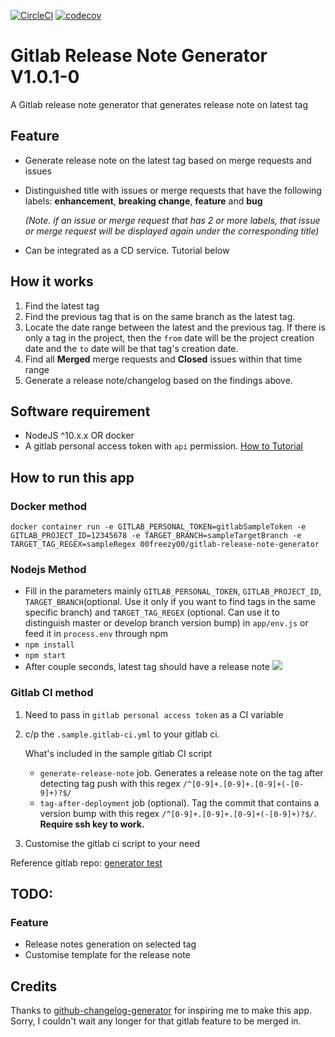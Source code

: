 [![CircleCI](https://circleci.com/gh/jk1z/gitlab-release-note-generator/tree/master.svg?style=svg)](https://circleci.com/gh/jk1z/gitlab-release-note-generator/tree/master)
[![codecov](https://codecov.io/gh/jk1z/gitlab-release-note-generator/branch/master/graph/badge.svg)](https://codecov.io/gh/jk1z/gitlab-release-note-generator)

# Gitlab Release Note Generator V1.0.1-0
A Gitlab release note generator that generates release note on latest tag

## Feature
-  Generate release note on the latest tag based on merge requests and issues
-  Distinguished title with issues or merge requests that have the following labels: **enhancement**, **breaking change**, **feature** and **bug**
   
   *(Note. if an issue or merge request that has 2 or more labels, that issue or merge request will be displayed again under the corresponding title)*
   
-  Can be integrated as a CD service. Tutorial below


## How it works
1. Find the latest tag
2. Find the previous tag that is on the same branch as the latest tag.
3. Locate the date range between the latest and the previous tag. If there is only a tag in the project, then the `from` date will be the project creation date and the `to` date will be that tag's creation date.
4. Find all **Merged** merge requests and **Closed** issues within that time range
5. Generate a release note/changelog based on the findings above.

## Software requirement
- NodeJS ^10.x.x OR docker
- A gitlab personal access token with `api` permission. [How to Tutorial](https://docs.gitlab.com/ee/user/profile/personal_access_tokens.html)

## How to run this app

### Docker method

```shell
docker container run -e GITLAB_PERSONAL_TOKEN=gitlabSampleToken -e GITLAB_PROJECT_ID=12345678 -e TARGET_BRANCH=sampleTargetBranch -e TARGET_TAG_REGEX=sampleRegex 00freezy00/gitlab-release-note-generator
```

### Nodejs Method
- Fill in the parameters mainly `GITLAB_PERSONAL_TOKEN`, `GITLAB_PROJECT_ID`, `TARGET_BRANCH`(optional. Use it only if you want to find tags in the same specific branch) and `TARGET_TAG_REGEX` (optional. Can use it to distinguish master or develop branch version bump) in `app/env.js` or feed it in `process.env` through npm
- `npm install`
- `npm start`
- After couple seconds, latest tag should have a release note
![](https://dl3.pushbulletusercontent.com/HIav5xaHjcerMtkHT3myQLnl5C9g1UP3/Screen%20Shot%202019-06-01%20at%204.27.18%20pm.png)

### Gitlab CI method
1. Need to pass in `gitlab personal access token` as a CI variable
2. c/p the `.sample.gitlab-ci.yml` to your gitlab ci.
   
   What's included in the sample gitlab CI script
   
   - `generate-release-note` job. Generates a release note on the tag after detecting tag push with this regex `/^[0-9]+.[0-9]+.[0-9]+(-[0-9]+)?$/`
   - `tag-after-deployment` job (optional). Tag the commit that contains a version bump with this regex `/^[0-9]+.[0-9]+.[0-9]+(-[0-9]+)?$/`. **Require ssh key to work.**
3. Customise the gitlab ci script to your need

Reference gitlab repo: [generator test](https://gitlab.com/jackzhang/generator-test)


## TODO:
### Feature
- Release notes generation on selected tag
- Customise template for the release note

## Credits
Thanks to [github-changelog-generator](https://github.com/github-changelog-generator/github-changelog-generator) for inspiring me to make this app. Sorry, I couldn't wait any longer for that gitlab feature to be merged in.
